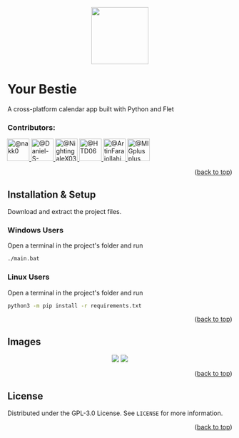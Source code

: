 <a id="readme-top"></a>
<p align="center">
  <img src="https://github.com/user-attachments/assets/df97e8a6-1a4c-4888-904e-f12a02e686d1" width="128"/>
</p>

# Your Bestie
A cross-platform calendar app built with Python and Flet

### Contributors:
<div class="clearfix d-flex flex-wrap" style="margin: -1px">
          <a class="member-avatar" data-ga-click="Orgs, go to person, location:profile people module; text:username" data-hovercard-type="user" data-hovercard-url="/users/nakk0/hovercard" data-octo-click="hovercard-link-click" data-octo-dimensions="link_type:self" href="/orgs/SyntaxSisters/people/nakk0">
            <img class="avatar avatar-user" src="https://avatars.githubusercontent.com/u/53645851?s=70&amp;v=4" width="50" height="50" alt="@nakk0">
</a>          <a class="member-avatar" data-ga-click="Orgs, go to person, location:profile people module; text:username" data-hovercard-type="user" data-hovercard-url="/users/Daniel-S-Allen/hovercard" data-octo-click="hovercard-link-click" data-octo-dimensions="link_type:self" href="/orgs/SyntaxSisters/people/Daniel-S-Allen">
            <img class="avatar avatar-user" src="https://avatars.githubusercontent.com/u/105088697?s=70&amp;v=4" width="50" height="50" alt="@Daniel-S-Allen">
</a>          <a class="member-avatar" data-ga-click="Orgs, go to person, location:profile people module; text:username" data-hovercard-type="user" data-hovercard-url="/users/NightingaleX03/hovercard" data-octo-click="hovercard-link-click" data-octo-dimensions="link_type:self" href="/orgs/SyntaxSisters/people/NightingaleX03">
            <img class="avatar avatar-user" src="https://avatars.githubusercontent.com/u/132782701?s=70&amp;v=4" width="50" height="50" alt="@NightingaleX03">
</a>          <a class="member-avatar" data-ga-click="Orgs, go to person, location:profile people module; text:username" data-hovercard-type="user" data-hovercard-url="/users/HTD06/hovercard" data-octo-click="hovercard-link-click" data-octo-dimensions="link_type:self" href="/orgs/SyntaxSisters/people/HTD06">
            <img class="avatar avatar-user" src="https://avatars.githubusercontent.com/u/169546501?s=70&amp;v=4" width="50" height="50" alt="@HTD06">
</a>          <a class="member-avatar" data-ga-click="Orgs, go to person, location:profile people module; text:username" data-hovercard-type="user" data-hovercard-url="/users/ArtinFarajollahiPublic/hovercard" data-octo-click="hovercard-link-click" data-octo-dimensions="link_type:self" href="/orgs/SyntaxSisters/people/ArtinFarajollahiPublic">
            <img class="avatar avatar-user" src="https://avatars.githubusercontent.com/u/181520537?s=70&amp;v=4" width="50" height="50" alt="@ArtinFarajollahiPublic">
</a>          <a class="member-avatar" data-ga-click="Orgs, go to person, location:profile people module; text:username" data-hovercard-type="user" data-hovercard-url="/users/MIGplusplus/hovercard" data-octo-click="hovercard-link-click" data-octo-dimensions="link_type:self" href="/orgs/SyntaxSisters/people/MIGplusplus">
            <img class="avatar avatar-user" src="https://avatars.githubusercontent.com/u/181734167?s=70&amp;v=4" width="50" height="50" alt="@MIGplusplus">
</a>      </div>

<p align="right">(<a href="#readme-top">back to top</a>)</p>

## Installation & Setup
Download and extract the project files.
   
### **Windows Users**
Open a terminal in the project's folder and run
   ```sh
   ./main.bat
  ```

### **Linux Users**
Open a terminal in the project's folder and run
   ```sh
   python3 -m pip install -r requirements.txt
  ```

<p align="right">(<a href="#readme-top">back to top</a>)</p>

## Images
<p align="center">
  <img src="https://github.com/user-attachments/assets/fecde1c4-59a1-48d0-ac90-a0f437fb3cf0" />
  <img src="https://github.com/user-attachments/assets/09fe21a1-920f-46f5-b3e3-821f234c9e3c" />
</p>

<p align="right">(<a href="#readme-top">back to top</a>)</p>

## License
Distributed under the GPL-3.0 License. See `LICENSE` for more information.

<p align="right">(<a href="#readme-top">back to top</a>)</p>
